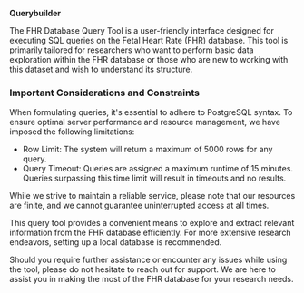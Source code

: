 **Querybuilder**

The FHR Database Query Tool is a user-friendly interface designed for executing SQL queries on the Fetal Heart Rate (FHR) database. This tool is primarily tailored for researchers who want to perform basic data exploration within the FHR database or those who are new to working with this dataset and wish to understand its structure. 

### Important Considerations and Constraints

When formulating queries, it's essential to adhere to PostgreSQL syntax. To ensure optimal server performance and resource management, we have imposed the following limitations:

- Row Limit: The system will return a maximum of 5000 rows for any query.
- Query Timeout: Queries are assigned a maximum runtime of 15 minutes. Queries surpassing this time limit will result in timeouts and no results.



While we strive to maintain a reliable service, please note that our resources are finite, and we cannot guarantee uninterrupted access at all times.

This query tool provides a convenient means to explore and extract relevant information from the FHR database efficiently. For more extensive research endeavors, setting up a local database is recommended.

Should you require further assistance or encounter any issues while using the tool, please do not hesitate to reach out for support. We are here to assist you in making the most of the FHR database for your research needs.


